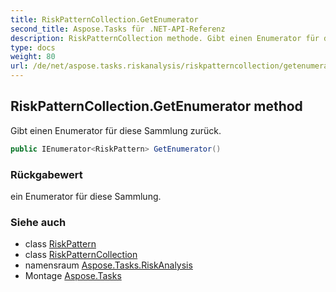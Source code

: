 ```yaml
---
title: RiskPatternCollection.GetEnumerator
second_title: Aspose.Tasks für .NET-API-Referenz
description: RiskPatternCollection methode. Gibt einen Enumerator für diese Sammlung zurück.
type: docs
weight: 80
url: /de/net/aspose.tasks.riskanalysis/riskpatterncollection/getenumerator/
---
```

## RiskPatternCollection.GetEnumerator method

Gibt einen Enumerator für diese Sammlung zurück.

```csharp
public IEnumerator<RiskPattern> GetEnumerator()
```

### Rückgabewert

ein Enumerator für diese Sammlung.

### Siehe auch

* class [RiskPattern](../../riskpattern/)
* class [RiskPatternCollection](../)
* namensraum [Aspose.Tasks.RiskAnalysis](../../riskpatterncollection/)
* Montage [Aspose.Tasks](../../../)


